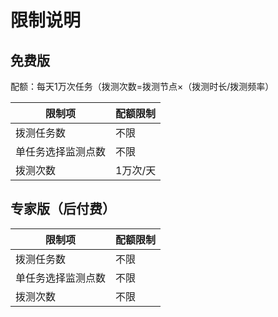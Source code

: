 # 限制说明
## 免费版
配额：每天1万次任务（拨测次数=拨测节点×（拨测时长/拨测频率）

|      限制项       | 配额限制 |
| ---------------- | -------- |
| 拨测任务数         | 不限     |
| 单任务选择监测点数 | 不限     |
| 拨测次数          | 1万次/天 |


## 专家版（后付费）
|      限制项       | 配额限制 |
| ---------------- | -------- |
| 拨测任务数         | 不限     |
| 单任务选择监测点数 | 不限     |
| 拨测次数          | 不限     |